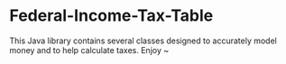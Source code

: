 # Federal-Income-Tax-Table

This Java library contains several classes designed to accurately model money and to help calculate taxes. Enjoy ~
